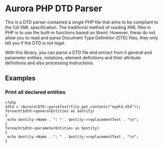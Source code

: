 # Aurora PHP DTD Parser
This is a DTD parser contained a single PHP file that aims to be compliant to the full XML specification. The traditional method of reading XML files in PHP is to use the built-in functions based on libxml. However, these do not allow you to read and parse Document Type Definition (DTD) files, they only tell you if the DTD is not legal.

With this library, you can parse a DTD file and extract from it general and parameter entities, notations, element definitions and their attribute definitions and also processing instructions.

## Examples
### Print all declared entities
```
<?php
$dtd = \Aurora\DTD::parseText(file_get_contents("mydtd.dtd"));
foreach($dtd->generalEntities as $entity)
{
 echo $entity->Name . ": " . $entity->replacementText . "\n";
}
foreach($dtd->parameterEntities as $entity)
{
 echo $entity->Name . ": " . $entity->replacementText . "\n";
}
```